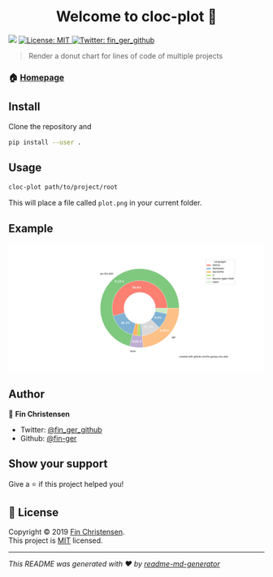 <h1 align="center">Welcome to cloc-plot 👋</h1>
<p>
  <img src="https://img.shields.io/badge/version-0.0.1-blue.svg?cacheSeconds=2592000" />
  <a href="https://opensource.org/licenses/MIT">
    <img alt="License: MIT" src="https://img.shields.io/badge/License-MIT-yellow.svg" target="_blank" />
  </a>
  <a href="https://twitter.com/fin_ger_github">
    <img alt="Twitter: fin_ger_github" src="https://img.shields.io/twitter/follow/fin_ger_github.svg?style=social" target="_blank" />
  </a>
</p>

> Render a donut chart for lines of code of multiple projects

### 🏠 [Homepage](https://github.com/fin-ger/py-cloc-plot)

## Install

Clone the repository and

```sh
pip install --user .
```

## Usage

```sh
cloc-plot path/to/project/root
```

This will place a file called `plot.png` in your current folder.

## Example

![](plot.png)

## Author

👤 **Fin Christensen**

* Twitter: [@fin_ger_github](https://twitter.com/fin_ger_github)
* Github: [@fin-ger](https://github.com/fin-ger)

## Show your support

Give a ⭐️ if this project helped you!

## 📝 License

Copyright © 2019 [Fin Christensen](https://github.com/fin-ger).<br />
This project is [MIT](https://opensource.org/licenses/MIT) licensed.

***
_This README was generated with ❤️ by [readme-md-generator](https://github.com/kefranabg/readme-md-generator)_

